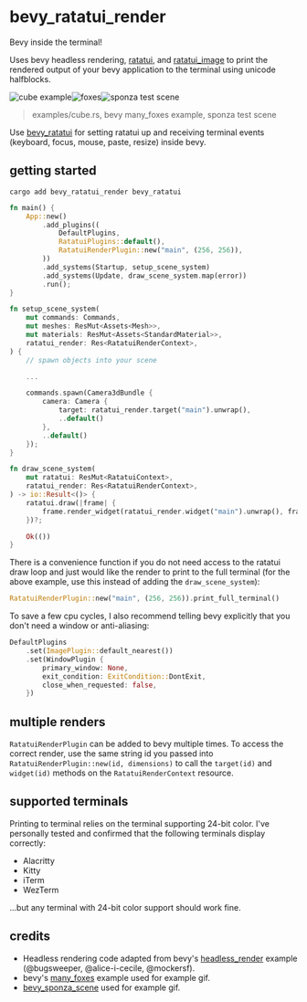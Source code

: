 # bevy_ratatui_render

Bevy inside the terminal!

Uses bevy headless rendering, [ratatui](https://github.com/ratatui-org/ratatui), and
[ratatui_image](https://github.com/benjajaja/ratatui-image) to print the rendered output
of your bevy application to the terminal using unicode halfblocks.

![cube example](https://assets.cxreiff.com/github/cube.gif)![foxes](https://assets.cxreiff.com/github/foxes.gif)![sponza test scene](https://assets.cxreiff.com/github/sponza.gif)

> examples/cube.rs, bevy many_foxes example, sponza test scene

Use [bevy_ratatui](https://github.com/joshka/bevy_ratatui/tree/main) for setting ratatui up
and receiving terminal events (keyboard, focus, mouse, paste, resize) inside bevy.

## getting started

`cargo add bevy_ratatui_render bevy_ratatui`

```rust
fn main() {
    App::new()
        .add_plugins((
            DefaultPlugins,
            RatatuiPlugins::default(),
            RatatuiRenderPlugin::new("main", (256, 256)),
        ))
        .add_systems(Startup, setup_scene_system)
        .add_systems(Update, draw_scene_system.map(error))
        .run();
}

fn setup_scene_system(
    mut commands: Commands,
    mut meshes: ResMut<Assets<Mesh>>,
    mut materials: ResMut<Assets<StandardMaterial>>,
    ratatui_render: Res<RatatuiRenderContext>,
) {
    // spawn objects into your scene

    ...

    commands.spawn(Camera3dBundle {
        camera: Camera {
            target: ratatui_render.target("main").unwrap(),
            ..default()
        },
        ..default()
    });
}

fn draw_scene_system(
    mut ratatui: ResMut<RatatuiContext>,
    ratatui_render: Res<RatatuiRenderContext>,
) -> io::Result<()> {
    ratatui.draw(|frame| {
        frame.render_widget(ratatui_render.widget("main").unwrap(), frame.size());
    })?;

    Ok(())
}
```

There is a convenience function if you do not need access to the ratatui draw loop and just would
like the render to print to the full terminal (for the above example, use this instead of adding the
`draw_scene_system`):

```rust
RatatuiRenderPlugin::new("main", (256, 256)).print_full_terminal()
```

To save a few cpu cycles, I also recommend telling bevy explicitly that you don't need a window or
anti-aliasing:

```rust
DefaultPlugins
    .set(ImagePlugin::default_nearest())
    .set(WindowPlugin {
        primary_window: None,
        exit_condition: ExitCondition::DontExit,
        close_when_requested: false,
    })
```

## multiple renders

`RatatuiRenderPlugin` can be added to bevy multiple times. To access the correct render, use the same
string id you passed into `RatatuiRenderPlugin::new(id, dimensions)` to call the `target(id)` and
`widget(id)` methods on the `RatatuiRenderContext` resource.

## supported terminals

Printing to terminal relies on the terminal supporting 24-bit color. I've personally tested and confirmed
that the following terminals display correctly:

- Alacritty
- Kitty
- iTerm
- WezTerm

...but any terminal with 24-bit color support should work fine.

## credits

* Headless rendering code adapted from bevy's
[headless_render](https://github.com/bevyengine/bevy/blob/main/examples/app/headless_renderer.rs)
example (@bugsweeper, @alice-i-cecile, @mockersf).
* bevy's [many_foxes](https://github.com/bevyengine/bevy/blob/main/examples/stress_tests/many_foxes.rs)
example used for example gif.
* [bevy_sponza_scene](https://github.com/DGriffin91/bevy_sponza_scene) used for example gif.
